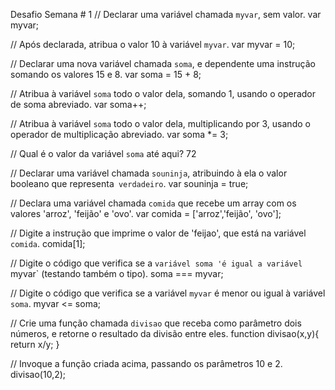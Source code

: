 Desafio Semana # 1
// Declarar uma variável chamada `myvar`, sem valor.
  var myvar;

// Após declarada, atribua o valor 10 à variável `myvar`.
	var myvar = 10;

// Declarar uma nova variável chamada `soma`, e dependente uma instrução somando os valores 15 e 8.
 	 var soma = 15 + 8;

// Atribua à variável `soma` todo o valor dela, somando 1, usando o operador de soma abreviado.
	var soma++;

// Atribua à variável `soma` todo o valor dela, multiplicando por 3, usando o operador de multiplicação abreviado.
  	var soma *= 3;

// Qual é o valor da variável `soma` até aqui?
   72

// Declarar uma variável chamada `souninja`, atribuindo à ela o valor booleano que representa` verdadeiro`.
	var souninja = true;

// Declara uma variável chamada `comida` que recebe um array com os valores 'arroz', 'feijão' e 'ovo'.
var comida = ['arroz','feijão', 'ovo'];

// Digite a instrução que imprime o valor de 'feijao', que está na variável `comida`.
 comida[1];

// Digite o código que verifica se a `variável soma 'é igual a variável` myvar` (testando também o tipo).
 soma === myvar;

// Digite o código que verifica se a variável `myvar` é menor ou igual à variável` soma`.
 myvar <= soma;

// Crie uma função chamada `divisao` que receba como parâmetro dois números, e retorne o resultado da divisão entre eles.
 function divisao(x,y){
 	return x/y;
 }

// Invoque a função criada acima, passando os parâmetros 10 e 2. 
 divisao(10,2);
